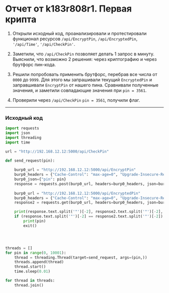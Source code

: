 # Отчет от k183r808r1. Первая крипта
1. Открыли исходный код, проанализировали и протестировали функционал ресурсов `/api/EncryptPin`, `/api/EncryptedPin`, `'/api/Time'`, `'/api/CheckPin'`.

2. Заметили, что `/api/CheckPin` позволяет делать 1 запрос в минуту. Выяснили, что возможно 2 решения: через криптографию и через брутфорс пин-кода.

3. Решили попробовать применить брутфорс, перебрав все числа от `0000` до `9999`. Для этого мы запрашивали текущий `EncryptedPin` и заправшивали `EncryptPin` от нашего пина. Сравнивали полученные значения, и заметили совпадающие значения при `pin = 3561`.

4. Проверили через `/api/CheckPin` `pin = 3561`, получили флаг.
---
### Исходный код
``` python
import requests
import json
import threading
import time

url = "http://192.168.12.12:5000/api/CheckPin"

def send_request(pin):
    
    burp0_url = "http://192.168.12.12:5000/api/EncryptPin"
    burp0_headers = {"Cache-Control": "max-age=0", "Upgrade-Insecure-Requests": "1", "Content-Type": "application/json", "Accept": "application/json", "User-Agent": "Mozilla/5.0 (Windows NT 10.0; Win64; x64) AppleWebKit/537.36 (KHTML, like Gecko) Chrome/121.0.6167.85 Safari/537.36", "Accept": "text/html,application/xhtml+xml,application/xml;q=0.9,image/avif,image/webp,image/apng,*/*;q=0.8,application/signed-exchange;v=b3;q=0.7", "Accept-Encoding": "gzip, deflate, br", "Accept-Language": "en-US,en;q=0.9", "Connection": "close"}
    burp0_json={"pin": pin}
    response = requests.post(burp0_url, headers=burp0_headers, json=burp0_json)
    
    burp0_url = "http://192.168.12.12:5000/api/EncryptedPin"
    burp0_headers = {"Cache-Control": "max-age=0", "Upgrade-Insecure-Requests": "1", "Content-Type": "application/json", "Accept": "application/json", "User-Agent": "Mozilla/5.0 (Windows NT 10.0; Win64; x64) AppleWebKit/537.36 (KHTML, like Gecko) Chrome/121.0.6167.85 Safari/537.36", "Accept": "text/html,application/xhtml+xml,application/xml;q=0.9,image/avif,image/webp,image/apng,*/*;q=0.8,application/signed-exchange;v=b3;q=0.7", "Accept-Encoding": "gzip, deflate, br", "Accept-Language": "en-US,en;q=0.9", "Connection": "close"}
    response2 = requests.get(burp0_url, headers=burp0_headers, json=burp0_json)

    print(response.text.split('"')[-2], response2.text.split('"')[-2], pin)
    if (response.text.split('"')[-2] == response2.text.split('"')[-2]):
        print(pin)
        exit()




threads = []
for pin in range(0, 10001):
    thread = threading.Thread(target=send_request, args=(pin,))
    threads.append(thread)
    thread.start()
    time.sleep(0.01)

for thread in threads:
    thread.join()
```
